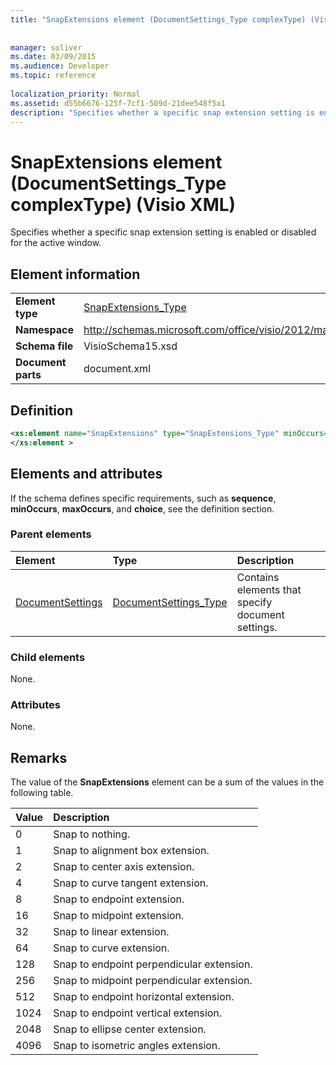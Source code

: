 ```yaml
---
title: "SnapExtensions element (DocumentSettings_Type complexType) (Visio XML)"
 
 
manager: soliver
ms.date: 03/09/2015
ms.audience: Developer
ms.topic: reference
 
localization_priority: Normal
ms.assetid: d55b6676-125f-7cf1-509d-21dee548f5a1
description: "Specifies whether a specific snap extension setting is enabled or disabled for the active window."
---
```


# SnapExtensions element (DocumentSettings_Type complexType) (Visio XML)

Specifies whether a specific snap extension setting is enabled or disabled for the active window. 
  
## Element information

|||
|:-----|:-----|
|**Element type** <br/> |[SnapExtensions_Type](snapextensions_type-complextypevisio-xml.md) <br/> |
|**Namespace** <br/> |http://schemas.microsoft.com/office/visio/2012/main  <br/> |
|**Schema file** <br/> |VisioSchema15.xsd  <br/> |
|**Document parts** <br/> |document.xml  <br/> |
   
## Definition

```XML
<xs:element name="SnapExtensions" type="SnapExtensions_Type" minOccurs="0" maxOccurs="1" >
</xs:element >
```

## Elements and attributes

If the schema defines specific requirements, such as **sequence**, **minOccurs**, **maxOccurs**, and **choice**, see the definition section. 
  
### Parent elements

|**Element**|**Type**|**Description**|
|:-----|:-----|:-----|
|[DocumentSettings](documentsettings-element-visiodocument_type-complextypevisio-xml.md) <br/> |[DocumentSettings_Type](documentsettings_type-complextypevisio-xml.md) <br/> |Contains elements that specify document settings.  <br/> |
   
### Child elements

None.
  
### Attributes

None.
  
## Remarks

The value of the **SnapExtensions** element can be a sum of the values in the following table. 
  
|**Value**|**Description**|
|:-----|:-----|
|0  <br/> |Snap to nothing.  <br/> |
|1  <br/> |Snap to alignment box extension.  <br/> |
|2  <br/> |Snap to center axis extension.  <br/> |
|4  <br/> |Snap to curve tangent extension.  <br/> |
|8  <br/> |Snap to endpoint extension.  <br/> |
|16  <br/> |Snap to midpoint extension.  <br/> |
|32  <br/> |Snap to linear extension.  <br/> |
|64  <br/> |Snap to curve extension.  <br/> |
|128  <br/> |Snap to endpoint perpendicular extension.  <br/> |
|256  <br/> |Snap to midpoint perpendicular extension.  <br/> |
|512  <br/> |Snap to endpoint horizontal extension.  <br/> |
|1024  <br/> |Snap to endpoint vertical extension.  <br/> |
|2048  <br/> |Snap to ellipse center extension.  <br/> |
|4096  <br/> |Snap to isometric angles extension.  <br/> |
   


